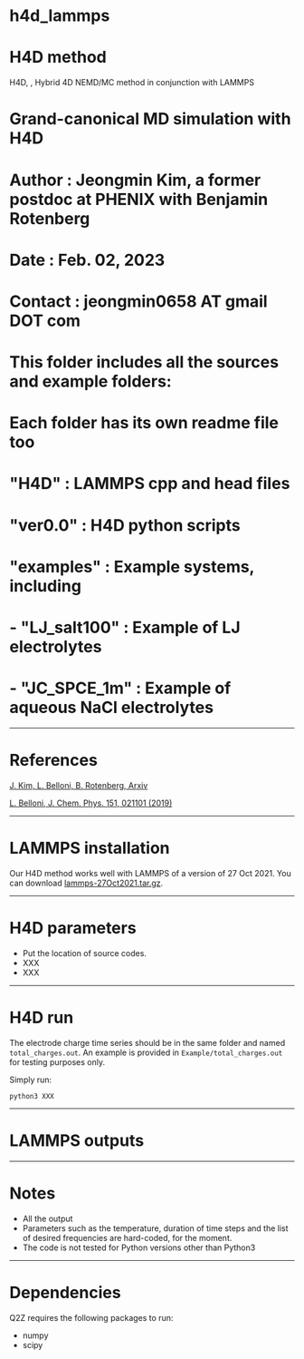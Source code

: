 # h4d_lammps

H4D method
==========

H4D, , Hybrid 4D NEMD/MC method in conjunction with LAMMPS

# Grand-canonical MD simulation with H4D
# 
# Author        : Jeongmin Kim, a former postdoc at PHENIX with Benjamin Rotenberg
# Date          : Feb. 02, 2023
# Contact       : jeongmin0658 AT gmail DOT com
#
# This folder includes all the sources and example folders:
# Each folder has its own readme file too
#
# "H4D"         : LAMMPS cpp and head files
# "ver0.0"      : H4D python scripts
# "examples"    : Example systems, including 
#               - "LJ_salt100"  : Example of LJ electrolytes                
#               - "JC_SPCE_1m"  : Example of aqueous NaCl electrolytes 

---
# References

[J. Kim, L. Belloni, B. Rotenberg, Arxiv](https://arxiv.org)

[L. Belloni, J. Chem. Phys. 151, 021101 (2019)](https://pubs.aip.org/aip/jcp/article/151/2/021101/197798/Non-equilibrium-hybrid-insertion-extraction)

---
# LAMMPS installation
Our H4D method works well with LAMMPS of a version of 27 Oct 2021.
You can download [lammps-27Oct2021.tar.gz](https://download.lammps.org/tars/index.html).

---
# H4D parameters

* Put the location of source codes.
* XXX
* XXX



---
# H4D run
The electrode charge time series should be in the same folder and named ```total_charges.out```. An example is provided in ```Example/total_charges.out``` for testing purposes only.

Simply run:

```python3 XXX```

---
# LAMMPS outputs



---
# Notes
* All the output
* Parameters such as the temperature, duration of time steps and the list of desired frequencies are hard-coded, for the moment.
* The code is not tested for Python versions other than Python3

---
# Dependencies
Q2Z requires the following packages to run:
* numpy
* scipy
